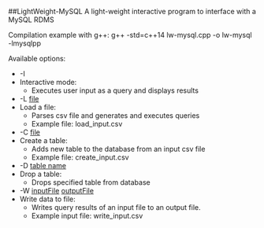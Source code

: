 ##LightWeight-MySQL
A light-weight interactive program to interface with a MySQL RDMS

Compilation example with g++:
g++ -std=c++14 lw-mysql.cpp -o lw-mysql -lmysqlpp

Available options:
* -I 
 * Interactive mode:
   * Executes user input as a query and displays results
* -L <ins>file</ins>
 * Load a file:
   * Parses csv file and generates and executes queries
   * Example file: load_input.csv
* -C <ins>file</ins>
 * Create a table:
   * Adds new table to the database from an input csv file
   * Example file: create_input.csv
* -D <ins>table name</ins>
 * Drop a table: 
   * Drops specified table from database
* -W <ins>inputFile</ins> <ins>outputFile</ins>
 * Write data to file:
   * Writes query results of an input file to an output file.
   * Example input file: write_input.csv
